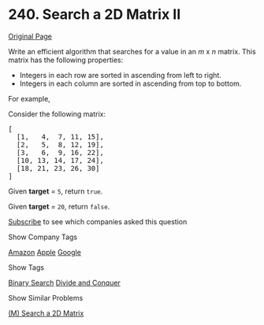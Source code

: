 # 240. Search a 2D Matrix II

[Original Page](https://leetcode.com/problems/search-a-2d-matrix-ii/)

Write an efficient algorithm that searches for a value in an _m_ x _n_ matrix. This matrix has the following properties:

*   Integers in each row are sorted in ascending from left to right.
*   Integers in each column are sorted in ascending from top to bottom.

For example,

Consider the following matrix:

<pre>[
  [1,   4,  7, 11, 15],
  [2,   5,  8, 12, 19],
  [3,   6,  9, 16, 22],
  [10, 13, 14, 17, 24],
  [18, 21, 23, 26, 30]
]
</pre>

Given **target** = `5`, return `true`.

Given **target** = `20`, return `false`.

<div>

[Subscribe](/subscribe/) to see which companies asked this question

</div>

<div>

<div id="company_tags" class="btn btn-xs btn-warning">Show Company Tags</div>

<span class="hidebutton">[Amazon](/company/amazon/) [Apple](/company/apple/) [Google](/company/google/)</span></div>

<div>

<div id="tags" class="btn btn-xs btn-warning">Show Tags</div>

<span class="hidebutton">[Binary Search](/tag/binary-search/) [Divide and Conquer](/tag/divide-and-conquer/)</span></div>

<div>

<div id="similar" class="btn btn-xs btn-warning">Show Similar Problems</div>

<span class="hidebutton">[(M) Search a 2D Matrix](/problems/search-a-2d-matrix/)</span></div>